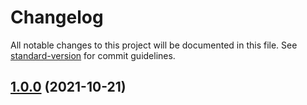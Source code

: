 # Changelog

All notable changes to this project will be documented in this file. See [standard-version](https://github.com/conventional-changelog/standard-version) for commit guidelines.

## [1.0.0](https://github.com/itgalaxy/plugin-common-node/releases/tag/v1.0.0) (2021-10-21)
